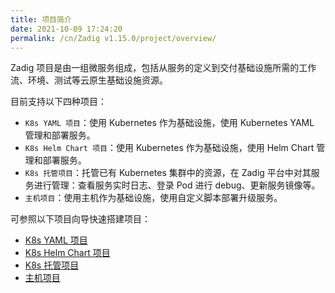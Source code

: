 ```yaml
---
title: 项目简介
date: 2021-10-09 17:24:20
permalink: /cn/Zadig v1.15.0/project/overview/
---
```

Zadig 项目是由一组微服务组成，包括从服务的定义到交付基础设施所需的工作流、环境、测试等云原生基础设施资源。

目前支持以下四种项目：
- `K8s YAML 项目`：使用 Kubernetes 作为基础设施，使用 Kubernetes YAML 管理和部署服务。
- `K8s Helm Chart 项目`：使用 Kubernetes 作为基础设施，使用 Helm Chart 管理和部署服务。
- `K8s 托管项目`：托管已有 Kubernetes 集群中的资源，在 Zadig 平台中对其服务进行管理：查看服务实时日志、登录 Pod 进行 debug、更新服务镜像等。
- `主机项目`：使用主机作为基础设施，使用自定义脚本部署升级服务。

可参照以下项目向导快速搭建项目：
* [K8s YAML 项目](/cn/Zadig%20v1.15.0/project/k8s-yaml/)
* [K8s Helm Chart 项目](/cn/Zadig%20v1.15.0/project/helm-chart/)
* [K8s 托管项目](/cn/Zadig%20v1.15.0/project/host-k8s-resources/)
* [主机项目](/cn/Zadig%20v1.15.0/project/vm/)
